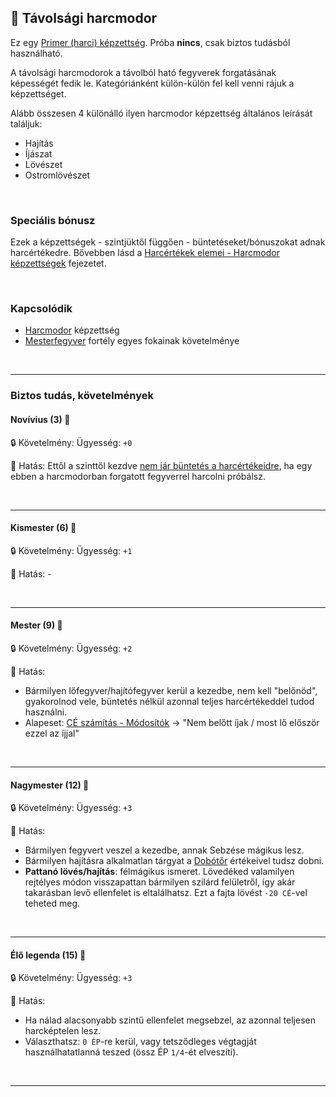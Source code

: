 ## 🔵 Távolsági harcmodor

Ez egy [Primer (harci) képzettség](../017_primer_szekunder_ismeretek.md). Próba **nincs**, csak biztos tudásból használható.

A távolsági harcmodorok a távolból ható fegyverek forgatásának képességét fedik le. Kategóriánként külön-külön fel kell venni rájuk a képzettséget.

Alább összesen 4 különálló ilyen harcmodor képzettség általános leírását találjuk:
- Hajítás
- Íjászat
- Lövészet
- Ostromlövészet

<br />

### Speciális bónusz

Ezek a képzettségek - szintjüktől függően - büntetéseket/bónuszokat adnak harcértékedre. Bővebben lásd a [Harcértékek elemei - Harcmodor képzettségek](../062_02_harcmodor_kepzettsegek_es_bonuszaik.md) fejezetet.

<br />

### Kapcsolódik

- [Harcmodor](harcmodor.md) képzettség
- [Mesterfegyver](../fortelyok.harci/mesterfegyver.md) fortély egyes fokainak követelménye

<br />

---
### Biztos tudás, követelmények

#### Novívius (3) 📖

🔒 Követelmény: Ügyesség: `+0`

🌟 Hatás: Ettől a szinttől kezdve [nem jár büntetés a harcértékeidre](../062_02_harcmodor_kepzettsegek_es_bonuszaik.md), ha egy ebben a harcmodorban forgatott fegyverrel harcolni próbálsz.

<br />

---
#### Kismester (6) 📖

🔒 Követelmény: Ügyesség: `+1`

🌟 Hatás: -

<br />

---
#### Mester (9) 📖

🔒 Követelmény: Ügyesség: `+2`

🌟 Hatás:
- Bármilyen lőfegyver/hajítófegyver kerül a kezedbe, nem kell "belőnöd", gyakorolnod vele, büntetés nélkül azonnal teljes harcértékeddel tudod használni.
- Alapeset: [CÉ számítás - Módosítók](../071_tavharc_ce.md#m%C3%B3dos%C3%ADt%C3%B3k) → "Nem belőtt íjak  / most lő először ezzel az íjjal"

<br />

---
#### Nagymester (12) 📖

🔒 Követelmény: Ügyesség: `+3`

🌟 Hatás:
- Bármilyen fegyvert veszel a kezedbe, annak Sebzése mágikus lesz.
- Bármilyen hajításra alkalmatlan tárgyat a [Dobótőr](../068_007_hajitofegyverek.md) értékeivel tudsz dobni.
- **Pattanó lövés/hajítás**: félmágikus ismeret. Lövedéked valamilyen rejtélyes módon visszapattan bármilyen szilárd felületről, így akár takarásban levő ellenfelet is eltalálhatsz. Ezt a fajta lövést `-20 CÉ`-vel teheted meg.

<br />

---
#### Élő legenda (15) 📖

🔒 Követelmény: Ügyesség: `+3`

🌟 Hatás:
- Ha nálad alacsonyabb szintű ellenfelet megsebzel, az azonnal teljesen harcképtelen lesz.
- Választhatsz: `0 ÉP`-re kerül, vagy tetsződleges végtagját használhatatlanná teszed (össz ÉP `1/4`-ét elveszíti).

<br />

---
